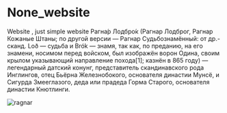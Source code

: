 # None_website
Website , just simple website
Рагна́р Лодбро́к (Рагнар Лодброг, Рагнар Кожаные Штаны; по другой версии — Рагнар Судьбознамённый: от др.-сканд. Loð — судьба и Brók — знамя, так как, по преданию, на его знамени, носимом перед войском, был изображён ворон Одина, своим крылом указывающий направление похода[1]; казнён в 865 году) — легендарный датский конунг, представитель скандинавского рода Инглингов, отец Бьёрна Железнобокого, основателя династии Мунсё, и Сигурда Змееглазого, деда или прадеда Горма Старого, основателя династии Кнютлинги.

![ragnar](https://user-images.githubusercontent.com/75471223/101143857-2c98d900-3620-11eb-99c1-3a6e255e7b29.jpg)

